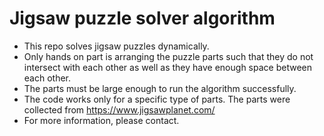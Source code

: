 # Jigsaw puzzle solver algorithm
* This repo solves jigsaw puzzles dynamically. 
* Only hands on part is arranging the puzzle parts such that they do not intersect with each other as well as they have enough space between each other.
* The parts must be large enough to run the algorithm successfully.
* The code works only for a specific type of parts. The parts were collected from https://www.jigsawplanet.com/ 
* For more information, please contact. 
